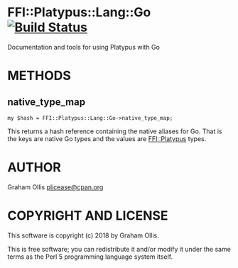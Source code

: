 # FFI::Platypus::Lang::Go [![Build Status](https://secure.travis-ci.org/Perl5-FFI/FFI-Platypus-Lang-Go.png)](http://travis-ci.org/Perl5-FFI/FFI-Platypus-Lang-Go)

Documentation and tools for using Platypus with Go

# METHODS

## native\_type\_map

    my $hash = FFI::Platypus::Lang::Go->native_type_map;

This returns a hash reference containing the native aliases for
Go.  That is the keys are native Go types and the values are
[FFI::Platypus](https://metacpan.org/pod/FFI::Platypus) types.

# AUTHOR

Graham Ollis <plicease@cpan.org>

# COPYRIGHT AND LICENSE

This software is copyright (c) 2018 by Graham Ollis.

This is free software; you can redistribute it and/or modify it under
the same terms as the Perl 5 programming language system itself.
